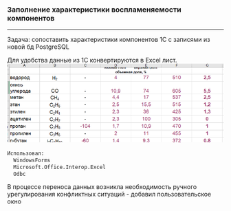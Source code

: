 ### Заполнение характеристики воспламеняемости компонентов
---

Задача: сопоставить характеристики компонентов 1С с записями из новой бд PostgreSQL

Для удобства данные из 1С конвертируются в Excel лист.
![Здесь должно быть изображение](../../Resources/fillFlammability.png)

```
Использовал:
  WindowsForms
  Microsoft.Office.Interop.Excel
  Odbc
```


В процессе переноса данных возникла необходимость ручного урегулирования конфликтных ситуаций - добавил пользовательское окно

